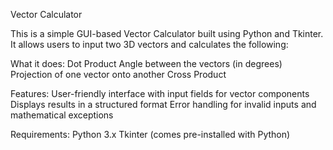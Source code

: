 Vector Calculator

This is a simple GUI-based Vector Calculator built using Python and Tkinter. It allows users to input two 3D vectors and calculates the following:

What it does:
Dot Product
Angle between the vectors (in degrees)
Projection of one vector onto another
Cross Product

Features:
User-friendly interface with input fields for vector components
Displays results in a structured format
Error handling for invalid inputs and mathematical exceptions

Requirements:
Python 3.x
Tkinter (comes pre-installed with Python)
